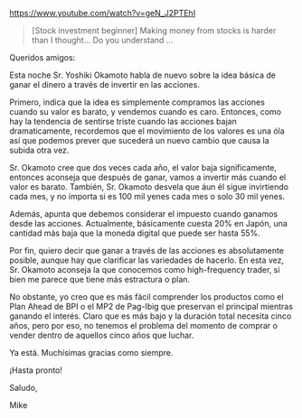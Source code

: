 https://www.youtube.com/watch?v=geN_J2PTEhI

> [Stock investment beginner] Making money from stocks is harder than I thought… Do you understand ...

Queridos amigos:

Esta noche Sr. Yoshiki Okamoto habla de nuevo sobre la idea básica de ganar el dinero a través de invertir en las acciones.

Primero, indica que la idea es simplemente compramos las acciones cuando su valor es barato, y vendemos cuando es caro. Entonces, como hay la tendencia de sentirse triste cuando las acciones bajan dramaticamente, recordemos que el movimiento de los valores es una óla así que podemos prever que sucederá un nuevo cambio que causa la subida otra vez.

Sr. Okamoto cree que dos veces cada año, el valor baja significamente, entonces aconseja que después de ganar, vamos a invertir más cuando el valor es barato. También, Sr. Okamoto desvela que áun él sigue invirtiendo cada mes, y no importa si es 100 mil yenes cada mes o solo 30 mil yenes.

Además, apunta que debemos considerar el impuesto cuando ganamos desde las acciones. Actualmente, básicamente cuesta 20% en Japón, una cantidad más baja que la moneda digital que puede ser hasta 55%.

Por fin, quiero decir que ganar a través de las acciones es absolutamente posible, aunque hay que clarificar las variedades de hacerlo. En esta vez, Sr. Okamoto aconseja la que conocemos como high-frequency trader, si bien me parece que tiene más estractura o plan. 

No obstante, yo creo que es más fácil comprender los productos como el Plan Ahead de BPI o el MP2 de Pag-Ibig que preservan el principal mientras ganando el interés. Claro que es más bajo y la duración total necesita cinco años, pero por eso, no tenemos el problema del momento de comprar o vender dentro de aquellos cinco años que luchar.

Ya está. Muchísimas gracias como siempre.

¡Hasta pronto!

Saludo,

Mike
